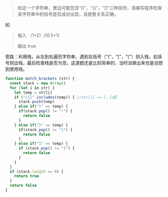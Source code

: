 >给定一个字符串，里边可能包含“()”，“{}”，“[]”三种括号，请编写程序检查该字符串中的括号是否成对出现，且嵌套关系正确。

如

>输入 （1+2）/(0.5+1)

>输出  true

思路：利用栈，从左到右遍历字符串，遇到左括号（“(”，“[”，“{”）则入栈，右括号则出栈，最后检查栈是否为空。这道题还是比较简单的，当时没做出来也是没想到使用栈。
```js
function match_brackets (str) {
  const stack = new Array()
  for (let i in str) {
    let temp = str[i]
    if ("({[".includes(temp)) {	//str[i] == (、{或[
      stack.push(temp)
    } else if(")" == temp) {
      if(stack.pop() != "(") {
        return false
      }
    } else if("}" == temp) {
      if(stack.pop() != "{") {
        return false
      }
    } else if("]" == temp) {
      if (stack.pop() != "[") {
        return false
      }
    }
  }
  if (stack.length == 0) {
    return true
  }
  return false
}
```
